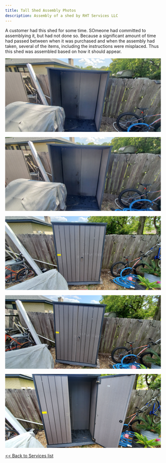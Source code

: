 ```yaml
---
title: Tall Shed Assembly Photos
description: Assembly of a shed by RHT Services LLC
---
```


A customer had this shed for some time. SOmeone had committed to assemblying it, but had not done so. Because a significant amount of time had passed between when it was purchased and when the
assembly had taken, several of the items,
including the instructions were misplaced. Thus this shed was assembled based on how it should appear.

![](/images/shed_20200926/20200926_121157.jpg)

![](/images/shed_20200926/20200926_121158.jpg)

![](/images/shed_20200926/20200926_132218.jpg)

![](/images/shed_20200926/20200926_132221.jpg)

![](/images/shed_20200926/20200926_132229.jpg)

[<< Back to Services list](/services)
